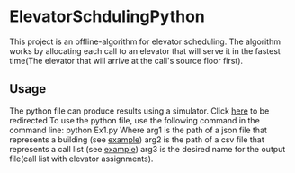 # ElevatorSchdulingPython
This project is an offline-algorithm for elevator scheduling.
The algorithm works by allocating each call to an elevator that will serve it in the fastest time(The elevator that will arrive at the call's source floor first).

## Usage
The python file can produce results using a simulator. Click [here](https://github.com/benmoshe/OOP_2021/blob/main/Assignments/Ex1/libs/Ex1_checker_V1.2_obf.jar) to be redirected
To use the python file, use the following command in the command line: python Ex1.py <arg1> <arg2> <arg3>
Where arg1 is the path of a json file that represents a building (see [example](https://github.com/benmoshe/OOP_2021/blob/main/Assignments/Ex1/data/Ex1_input/Ex1_Buildings/B1.json))
      arg2 is the path of a csv file that represents a call list (see [example](https://github.com/benmoshe/OOP_2021/blob/main/Assignments/Ex1/data/Ex1_input/Ex1_Calls/Calls_a.csv))
      arg3 is the desired name for the output file(call list with elevator assignments).
  

